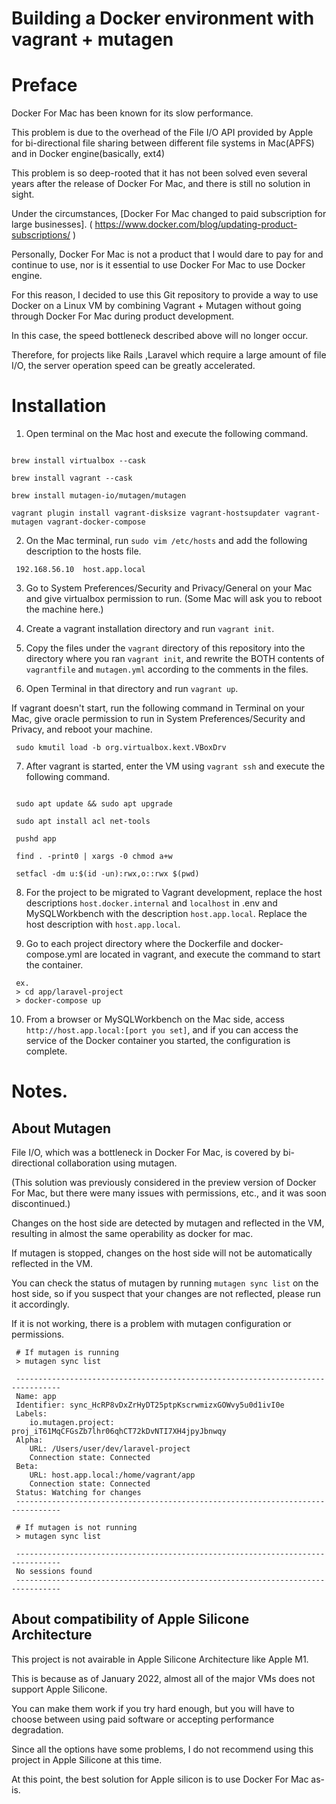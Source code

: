 # Building a Docker environment with vagrant + mutagen
 
# Preface
Docker For Mac has been known for its slow performance.

This problem is due to the overhead of the File I/O API provided by Apple for bi-directional file sharing between different file systems in Mac(APFS) and in Docker engine(basically, ext4)

This problem is so deep-rooted that it has not been solved even several years after the release of Docker For Mac, and there is still no solution in sight.

Under the circumstances, [Docker For Mac changed to paid subscription for large businesses]. ( https://www.docker.com/blog/updating-product-subscriptions/ )

Personally, Docker For Mac is not a product that I would dare to pay for and continue to use, nor is it essential to use Docker For Mac to use Docker engine.


For this reason, I decided to use this Git repository to provide a way to use Docker on a Linux VM by combining Vagrant + Mutagen without going through Docker For Mac during product development.

In this case, the speed bottleneck described above will no longer occur.

Therefore, for projects like Rails ,Laravel which require a large amount of file I/O, the server operation speed can be greatly accelerated.

# Installation

1. Open terminal on the Mac host and execute the following command.
```shell
    
brew install virtualbox --cask

brew install vagrant --cask
     
brew install mutagen-io/mutagen/mutagen 

vagrant plugin install vagrant-disksize vagrant-hostsupdater vagrant-mutagen vagrant-docker-compose
```

2. On the Mac terminal, run `sudo vim /etc/hosts` and add the following description to the hosts file.
```shell
 192.168.56.10  host.app.local
```

3. Go to System Preferences/Security and Privacy/General on your Mac and give virtualbox permission to run.
   (Some Mac will ask you to reboot the machine here.)

4. Create a vagrant installation directory and run `vagrant init`.

5. Copy the files under the `vagrant` directory of this repository into the directory where you ran `vagrant init`, and rewrite the BOTH contents of `vagrantfile` and `mutagen.yml` according to the comments in the files. 


6. Open Terminal in that directory and run `vagrant up`. 

If vagrant doesn't start, run the following command in Terminal on your Mac, give oracle permission to run in System Preferences/Security and Privacy, and reboot your machine.
```shell
 sudo kmutil load -b org.virtualbox.kext.VBoxDrv
```

7. After vagrant is started, enter the VM using `vagrant ssh` and execute the following command. 
```shell

 sudo apt update && sudo apt upgrade

 sudo apt install acl net-tools

 pushd app

 find . -print0 | xargs -0 chmod a+w

 setfacl -dm u:$(id -un):rwx,o::rwx $(pwd)
```

8. For the project to be migrated to Vagrant development, replace the host descriptions `host.docker.internal` and `localhost` in .env and MySQLWorkbench with the description `host.app.local`. Replace the host description with `host.app.local`.


9. Go to each project directory where the Dockerfile and docker-compose.yml are located in vagrant, and execute the command to start the container.
```shell 
 ex.
 > cd app/laravel-project
 > docker-compose up
```

10. From a browser or MySQLWorkbench on the Mac side, access `http://host.app.local:[port you set]`, and if you can access the service of the Docker container you started, the configuration is complete.

# Notes.

## About Mutagen

 File I/O, which was a bottleneck in Docker For Mac, is covered by bi-directional collaboration using mutagen.

 (This solution was previously considered in the preview version of Docker For Mac, but there were many issues with permissions, etc., and it was soon discontinued.)

 Changes on the host side are detected by mutagen and reflected in the VM, resulting in almost the same operability as docker for mac.

 If mutagen is stopped, changes on the host side will not be automatically reflected in the VM.

 You can check the status of mutagen by running `mutagen sync list` on the host side, so if you suspect that your changes are not reflected, please run it accordingly.

 If it is not working, there is a problem with mutagen configuration or permissions.
```shell
 # If mutagen is running
 > mutagen sync list

 --------------------------------------------------------------------------------
 Name: app
 Identifier: sync_HcRP8vDxZrHyDT25ptpKscrwmizxGOWvy5u0d1ivI0e
 Labels:
 	io.mutagen.project: proj_iT61MqCFGsZb7lhr06qhCT72kDvNTI7XH4jpyJbnwqy
 Alpha: 
	URL: /Users/user/dev/laravel-project
	Connection state: Connected
 Beta:
	URL: host.app.local:/home/vagrant/app
	Connection state: Connected
 Status: Watching for changes
 --------------------------------------------------------------------------------
```

```shell
 # If mutagen is not running
 > mutagen sync list

 --------------------------------------------------------------------------------
 No sessions found
 --------------------------------------------------------------------------------
```

## About compatibility of Apple Silicone Architecture

 This project is not avairable in Apple Silicone Architecture like Apple M1.

 This is because as of January 2022, almost all of the major VMs does not support  Apple Silicone.

 You can make them work if you try hard enough, but you will have to choose between using paid software or accepting performance degradation.

 Since all the options have some problems, I do not recommend using this project in  Apple Silicone at this time.

 At this point, the best solution for Apple silicon is to use Docker For Mac as-is.